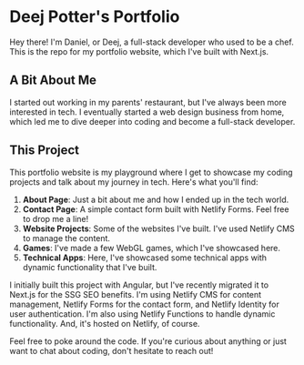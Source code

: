 # Deej Potter's Portfolio

Hey there! I'm Daniel, or Deej, a full-stack developer who used to be a chef. This is the repo for my portfolio website, which I've built with Next.js. 

## A Bit About Me

I started out working in my parents' restaurant, but I've always been more interested in tech. I eventually started a web design business from home, which led me to dive deeper into coding and become a full-stack developer.

## This Project

This portfolio website is my playground where I get to showcase my coding projects and talk about my journey in tech. Here's what you'll find:

1. **About Page**: Just a bit about me and how I ended up in the tech world.
2. **Contact Page**: A simple contact form built with Netlify Forms. Feel free to drop me a line!
3. **Website Projects**: Some of the websites I've built. I've used Netlify CMS to manage the content.
4. **Games**: I've made a few WebGL games, which I've showcased here.
5. **Technical Apps**: Here, I've showcased some technical apps with dynamic functionality that I've built.

I initially built this project with Angular, but I've recently migrated it to Next.js for the SSG SEO benefits. I'm using Netlify CMS for content management, Netlify Forms for the contact form, and Netlify Identity for user authentication. I'm also using Netlify Functions to handle dynamic functionality. And, it's hosted on Netlify, of course.

Feel free to poke around the code. If you're curious about anything or just want to chat about coding, don't hesitate to reach out!
